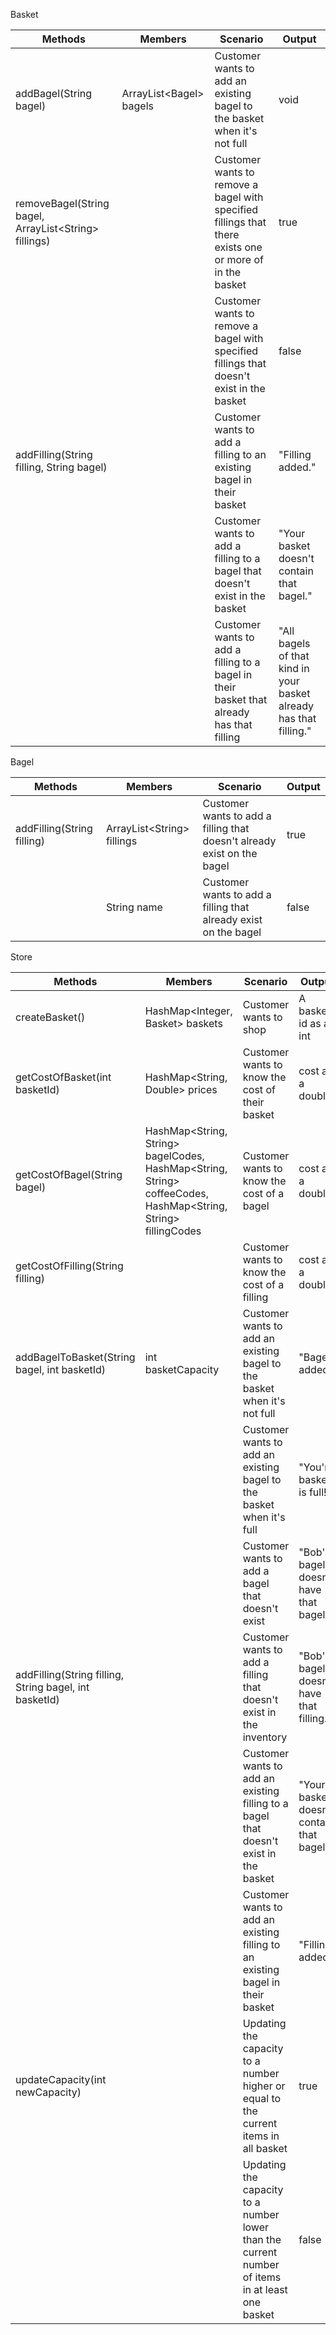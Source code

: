 Basket

| Methods                                               | Members                  | Scenario                                                                                                  | Output                                                             |
|-------------------------------------------------------|--------------------------|-----------------------------------------------------------------------------------------------------------|--------------------------------------------------------------------|
| addBagel(String bagel)                                | ArrayList\<Bagel> bagels | Customer wants to add an existing bagel to the basket when it's not full                                  | void                                                               |
| removeBagel(String bagel, ArrayList\<String> fillings) |                          | Customer wants to remove a bagel with specified fillings that there exists one or more of in the basket   | true                                                               |
|                                                       |                          | Customer wants to remove a bagel with specified fillings that doesn't exist in the basket                 | false                                                              |
| addFilling(String filling, String bagel)              |                          | Customer wants to add a filling to an existing bagel in their basket                                      | "Filling added."                                                   |
|                                                       |                          | Customer wants to add a filling to a bagel that doesn't exist in the basket                               | "Your basket doesn't contain that bagel."                          |
|                                                       |                          | Customer wants to add a filling to a bagel in their basket that already has that filling                  | "All bagels of that kind in your basket already has that filling." |

Bagel

| Methods                     | Members                     | Scenario                                                                | Output                                                             |
|-----------------------------|-----------------------------|-------------------------------------------------------------------------|--------------------------------------------------------------------|
| addFilling(String filling)  | ArrayList\<String> fillings | Customer wants to add a filling that doesn't already exist on the bagel | true                                                               |
|                             | String name                 | Customer wants to add a filling that already exist on the bagel         | false                                                              |


Store 

| Methods                                                | Members                                                                                                                      | Scenario                                                                                        | Output                                    |
|--------------------------------------------------------|------------------------------------------------------------------------------------------------------------------------------|-------------------------------------------------------------------------------------------------|-------------------------------------------|
| createBasket()                                         | HashMap\<Integer, Basket> baskets                                                                                            | Customer wants to shop                                                                          | A basket id as an int                     |
| getCostOfBasket(int basketId)                          | HashMap\<String, Double> prices                                                                                              | Customer wants to know the cost of their basket                                                 | cost as a double                          |
| getCostOfBagel(String bagel)                           | HashMap\<String, String> bagelCodes,<br/> HashMap\<String, String> coffeeCodes, <br/>HashMap\<String, String> fillingCodes   | Customer wants to know the cost of a bagel                                                      | cost as a double                          |
| getCostOfFilling(String filling)                       |                                                                                                                              | Customer wants to know the cost of a filling                                                    | cost as a double                          |
| addBagelToBasket(String bagel, int basketId)           | int basketCapacity                                                                                                           | Customer wants to add an existing bagel to the basket when it's not full                        | "Bagel added."                            |
|                                                        |                                                                                                                              | Customer wants to add an existing bagel to the basket when it's full                            | "You're basket is full!"                  |
|                                                        |                                                                                                                              | Customer wants to add a bagel that doesn't exist                                                | "Bob's bagels doesn't have that bagel."   |
| addFilling(String filling, String bagel, int basketId) |                                                                                                                              | Customer wants to add a filling that doesn't exist in the inventory                             | "Bob's bagels doesn't have that filling." |
|                                                        |                                                                                                                              | Customer wants to add an existing filling to a bagel that doesn't exist in the basket           | "Your basket doesn't contain that bagel." |
|                                                        |                                                                                                                              | Customer wants to add an existing filling to an existing bagel in their basket                  | "Filling added."                          |
| updateCapacity(int newCapacity)                        |                                                                                                                              | Updating the capacity to a number higher or equal to the current items in all basket            | true                                      |
|                                                        |                                                                                                                              | Updating the capacity to a number lower than the current number of items in at least one basket | false                                     |


